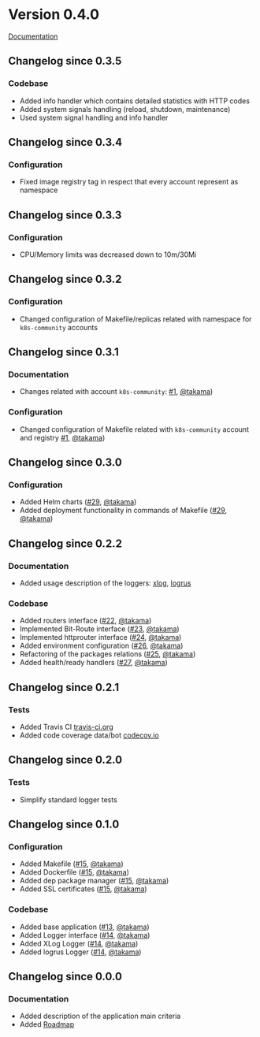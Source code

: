 # Version 0.4.0

[Documentation](README.md)

## Changelog since 0.3.5

### Codebase

- Added info handler which contains detailed statistics with HTTP codes
- Added system signals handling (reload, shutdown, maintenance)
- Used system signal handling and info handler

## Changelog since 0.3.4

### Configuration

- Fixed image registry tag in respect that every account represent as namespace

## Changelog since 0.3.3

### Configuration

- CPU/Memory limits was decreased down to 10m/30Mi

## Changelog since 0.3.2

### Configuration

- Changed configuration of Makefile/replicas related with namespace for `k8s-community` accounts

## Changelog since 0.3.1

### Documentation

- Changes related with account `k8s-community`: [#1](https://github.com/k8s-community/k8sapp/pull/1), [@takama](https://github.com/takama))

### Configuration

- Changed configuration of Makefile related with `k8s-community` account and registry [#1](https://github.com/k8s-community/k8sapp/pull/1), [@takama](https://github.com/takama))

## Changelog since 0.3.0

### Configuration

- Added Helm charts ([#29](https://github.com/takama/k8sapp/pull/29), [@takama](https://github.com/takama))
- Added deployment functionality in commands of Makefile  ([#29](https://github.com/takama/k8sapp/pull/29), [@takama](https://github.com/takama))

## Changelog since 0.2.2

### Documentation

- Added usage description of the loggers: [xlog](https://github.com/rs/xlog), [logrus](https://github.com/sirupsen/logrus)

### Codebase

- Added routers interface ([#22](https://github.com/takama/k8sapp/pull/22), [@takama](https://github.com/takama))
- Implemented Bit-Route interface  ([#23](https://github.com/takama/k8sapp/pull/23), [@takama](https://github.com/takama))
- Implemented httprouter interface ([#24](https://github.com/takama/k8sapp/pull/24), [@takama](https://github.com/takama))
- Added environment configuration ([#26](https://github.com/takama/k8sapp/pull/26), [@takama](https://github.com/takama))
- Refactoring of the packages relations ([#25](https://github.com/takama/k8sapp/pull/25), [@takama](https://github.com/takama))
- Added health/ready handlers ([#27](https://github.com/takama/k8sapp/pull/27), [@takama](https://github.com/takama))


## Changelog since 0.2.1

### Tests

- Added Travis CI [travis-ci.org](https://travis-ci.org/takama/k8sapp)
- Added code coverage data/bot [codecov.io](https://codecov.io/gh/takama/k8sapp)

## Changelog since 0.2.0

### Tests

- Simplify standard logger tests

## Changelog since 0.1.0

### Configuration

- Added Makefile ([#15](https://github.com/takama/k8sapp/pull/15), [@takama](https://github.com/takama))
- Added Dockerfile ([#15](https://github.com/takama/k8sapp/pull/15), [@takama](https://github.com/takama))
- Added dep package manager ([#15](https://github.com/takama/k8sapp/pull/15), [@takama](https://github.com/takama))
- Added SSL certificates ([#15](https://github.com/takama/k8sapp/pull/15), [@takama](https://github.com/takama))

### Codebase

- Added base application ([#13](https://github.com/takama/k8sapp/pull/13), [@takama](https://github.com/takama))
- Added Logger interface ([#14](https://github.com/takama/k8sapp/pull/14), [@takama](https://github.com/takama))
- Added XLog Logger ([#14](https://github.com/takama/k8sapp/pull/14), [@takama](https://github.com/takama))
- Added logrus Logger ([#14](https://github.com/takama/k8sapp/pull/14), [@takama](https://github.com/takama))

## Changelog since 0.0.0

### Documentation

- Added description of the application main criteria
- Added [Roadmap](https://github.com/takama/k8sapp/wiki/Roadmap)
